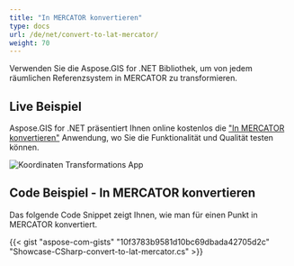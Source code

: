 ```yaml
---
title: "In MERCATOR konvertieren"
type: docs
url: /de/net/convert-to-lat-mercator/
weight: 70
---
```


Verwenden Sie die Aspose.GIS for .NET Bibliothek, um von jedem räumlichen Referenzsystem in MERCATOR zu transformieren.

## **Live Beispiel**

Aspose.GIS for .NET präsentiert Ihnen online kostenlos die ["In MERCATOR konvertieren"](https://products.aspose.app/gis/transformation/convert-to-lat-mercator) Anwendung, wo Sie die Funktionalität und Qualität testen können.

![Koordinaten Transformations App](transform-coordinates.png)

## **Code Beispiel - In MERCATOR konvertieren**

Das folgende Code Snippet zeigt Ihnen, wie man für einen Punkt in MERCATOR konvertiert.

{{< gist "aspose-com-gists" "10f3783b9581d10bc69dbada42705d2c" "Showcase-CSharp-convert-to-lat-mercator.cs" >}}
